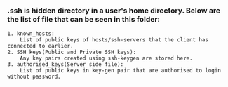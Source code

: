 ### .ssh is hidden directory in a user's home directory. Below are the list of file that can be seen in this folder:

    1. known_hosts:
        List of public keys of hosts/ssh-servers that the client has connected to earlier.
    2. SSH keys(Public and Private SSH keys):
        Any key pairs created using ssh-keygen are stored here.
    3. authorised_keys(Server side file):
        List of public keys in key-gen pair that are authorised to login without password.
